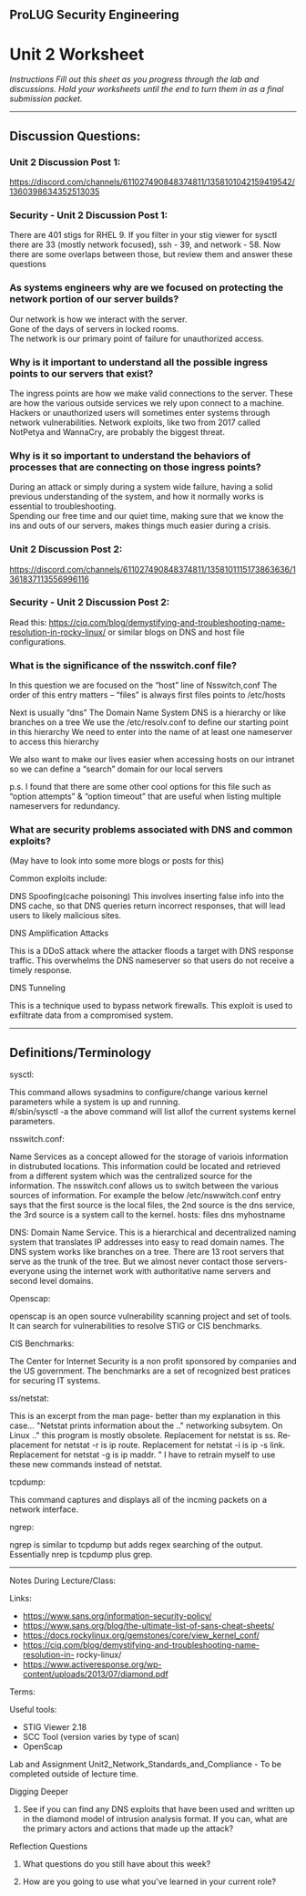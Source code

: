 ﻿## ProLUG Security Engineering 
# Unit 2 Worksheet


*Instructions*
*Fill out this sheet as you progress through the lab and discussions. Hold your worksheets until the end to turn them in as a final submission packet.*

---

## Discussion Questions:

### Unit 2 Discussion Post 1: 

https://discord.com/channels/611027490848374811/1358101042159419542/1360398634352513035

### Security - Unit 2 Discussion Post 1: 
There are 401 stigs for RHEL 9. If you filter in your stig viewer for sysctl there are 33 (mostly network focused), ssh - 39, and network - 58. Now there are some overlaps between those, but review them and answer these questions

### As systems engineers why are we focused on protecting the network portion of our server builds?

Our network is how we interact with the server.  
Gone of the days of servers in locked rooms.  
The network is our primary point of failure for unauthorized access.  


### Why is it important to understand all the possible ingress points to our servers that exist?

The ingress points are how we make valid connections to the server. 
These are how the various outside services we rely upon connect to a machine.
Hackers or unauthorized users will sometimes enter systems through network vulnerabilities. 
Network exploits, like two from 2017 called NotPetya and WannaCry, are probably the biggest threat.


### Why is it so important to understand the behaviors of processes that are connecting on those ingress points?

During an attack or simply during a system wide failure, having a solid previous understanding of the system, and how it normally works is essential to troubleshooting.  
Spending our free time and our quiet time, making sure that we know the ins and outs of our servers, makes things much easier during a crisis.




### Unit 2 Discussion Post 2: 

https://discord.com/channels/611027490848374811/1358101115173863636/1361837113556996116

### Security - Unit 2 Discussion Post 2: 
Read this: https://ciq.com/blog/demystifying-and-troubleshooting-name-resolution-in-rocky-linux/ or similar blogs on DNS and host file configurations.

### What is the significance of the nsswitch.conf file?

In this question we are focused on the “host” line of Nsswitch,conf 
The order of this entry matters – “files” is always first 
files points to /etc/hosts

Next is usually “dns”
The Domain Name System DNS is a hierarchy or like branches on a tree
We use the /etc/resolv.conf to define our starting point in this hierarchy
We need to enter into the name of at least one nameserver to access this hierarchy

We also want to make our lives easier when accessing hosts on our intranet so we can define a “search” domain for our local servers

p.s. I found that there are some other cool options for this file such as “option attempts” & “option timeout” that are useful when listing multiple nameservers for redundancy.


### What are security problems associated with DNS and common exploits? 
(May have to look into some more blogs or posts for this)

Common exploits include:

DNS Spoofing(cache poisoning)
This involves inserting false info into the DNS cache, so that DNS queries return incorrect responses, that will lead users to likely malicious sites.


DNS Amplification Attacks

This is a DDoS attack where the attacker floods a target with DNS response traffic.  This overwhelms the DNS nameserver so that users do not receive a timely response.

DNS Tunneling

This is a technique used to bypass network firewalls.  This exploit is used to exfiltrate data from a compromised system.


---

## Definitions/Terminology

sysctl:

This command allows sysadmins to configure/change various kernel parameters while a system is up and running.  
#/sbin/sysctl -a
the above command will list allof the current systems kernel parameters.

nsswitch.conf:

Name Services as a concept allowed for the storage of variois information in distrubuted locations.  This information could be located and retrieved from a different system which was the centralized source for the information.  The nsswitch.conf allows us to switch between the various sources of information.
For example the below /etc/nswwitch.conf entry says that the first source is the local files, the 2nd source is the dns service, the 3rd source is a system call to the kernel.
hosts:      files dns myhostname

DNS:
Domain Name Service.  This is a hierarchical and decentralized naming system that translates IP addresses into easy to read domain names. The DNS system works like branches on a tree.  There are 13 root servers that serve as the trunk of the tree.  But we almost never contact those servers-  everyone using the internet work with authoritative name servers and second level domains.

Openscap:

openscap is an open source vulnerability scanning project and set of tools.  It can search for vulnerabilities to resolve STIG or CIS benchmarks.

CIS Benchmarks:

The Center for Internet Security is a non profit sponsored by companies and the US government. The benchmarks are a set of recognized best pratices for securing IT systems.

ss/netstat:

This is an excerpt from the man page- better than my explanation in this case...
"Netstat  prints  information about the .." networking subsytem. On Linux .." this  program  is mostly obsolete.  Replacement for netstat is ss.  Re‐ placement for netstat -r is ip route.  Replacement for netstat -i is ip -s link.  Replacement for netstat -g is ip maddr. "
I have to retrain myself to use these new commands instead of netstat.

tcpdump:

This command captures and displays all of the incming packets on a network interface.

ngrep:

ngrep is similar to tcpdump but adds regex searching of the output.  Essentially nrep is tcpdump plus grep.

---

Notes During Lecture/Class:

Links:
* https://www.sans.org/information-security-policy/
* https://www.sans.org/blog/the-ultimate-list-of-sans-cheat-sheets/
* https://docs.rockylinux.org/gemstones/core/view_kernel_conf/
* https://ciq.com/blog/demystifying-and-troubleshooting-name-resolution-in- rocky-linux/
* https://www.activeresponse.org/wp-content/uploads/2013/07/diamond.pdf


Terms:


Useful tools:
* STIG Viewer 2.18
* SCC Tool (version varies by type of scan)
* OpenScap


Lab and Assignment
Unit2_Network_Standards_and_Compliance - To be completed outside of lecture
time.

Digging Deeper
1. See if you can find any DNS exploits that have been used and written up in the diamond model of intrusion analysis format. If you can, what are the primary actors and actions that made up the attack?


Reflection Questions
1. What questions do you still have about this week?


2. How are you going to use what you've learned in your current role?
